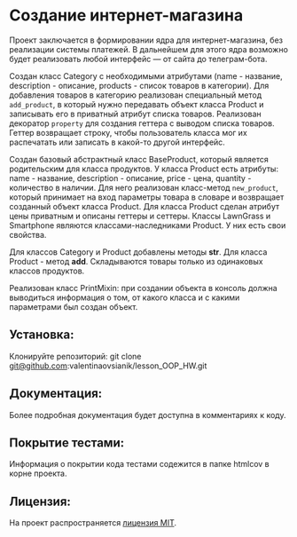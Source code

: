 # Создание интернет-магазина
Проект заключается в формировании ядра для интернет-магазина, без реализации системы платежей. В дальнейшем для этого ядра возможно будет реализовать любой интерфейс — от сайта до телеграм-бота.

Создан класс Category с необходимыми атрибутами (name - название, description - описание, products - список товаров в категории). 
Для добавления товаров в категорию реализован специальный метод `add_product`, в который нужно передавать объект класса Product и записывать его в приватный атрибут списка товаров.
Реализован декоратор `property` для создания геттера с выводом списка товаров. Геттер возвращает строку, чтобы пользователь класса мог их распечатать или записать в какой-то другой интерфейс.

Создан базовый абстрактный класс BaseProduct, который является родительским для класса продуктов. У класса Product есть атрибуты: name - название, description - описание, price - цена, quantity - количество в наличии. 
Для него реализован класс-метод `new_product`, который принимает на вход параметры товара в словаре и возвращает созданный объект класса Product.
Для класса Product сделан атрибут цены приватным и описаны геттеры и сеттеры.
Классы LawnGrass и Smartphone являются классами-наследниками Product. У них есть свои свойства.


Для классов Category и Product добавлены методы 
__str__. Для класса Product - метод 
__add__. Складываются товары только из одинаковых классов продуктов.

Реализован класс PrintMixin: при создании объекта в консоль должна выводиться информация о том, от какого класса и с какими параметрами был создан объект.


## Установка:
Клонируйте репозиторий:
git clone git@github.com:valentinaovsianik/lesson_OOP_HW.git


## Документация:
Более подробная документация будет доступна в комментариях к коду.

## Покрытие тестами:
Информация о покрытии кода тестами содежится в папке htmlcov в корне проекта.

## Лицензия:
На проект распространяется [лицензия MIT](LICENSE).